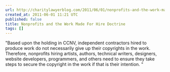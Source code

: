 ```yaml
---
url: http://charitylawyerblog.com/2011/06/01/nonprofits-and-the-work-made-for-hire-doctrine/
created_at: 2011-06-01 11:21 UTC
published: false
title: Nonprofits and the Work Made For Hire Doctrine
tags: []
---
```


"Based upon the holding in CCNV, independent contractors hired to produce work do not necessarily give up their copyrights in the work. Therefore, nonprofits hiring artists, authors, technical writers, designers, website developers, programmers, and others need to ensure they take steps to secure the copyright in the work if that is their intention. "
